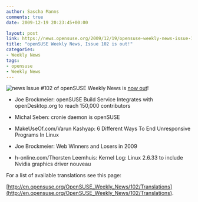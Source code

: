 ```yaml
---
author: Sascha Manns
comments: true
date: 2009-12-19 20:23:45+00:00

layout: post
link: https://news.opensuse.org/2009/12/19/opensuse-weekly-news-issue-102-is-out/
title: "openSUSE Weekly News, Issue 102 is out!"
categories:
- Weekly News
tags:
- opensuse
- Weekly News
---
```


![news](http://static.opensuse.org/images/knewsticker.png) Issue #102 of openSUSE Weekly News is [now out](http://en.opensuse.org/OpenSUSE_Weekly_News/102)!




	
  * Joe Brockmeier: openSUSE Build  Service Integrates with openDesktop.org to reach 150,000 contributors

	
  * Michal Seben: cronie daemon is  openSUSE

	
  * MakeUseOf.com/Varun Kashyap: 6  Different Ways To End Unresponsive Programs In Linux

	
  * Joe Brockmeier: Web Winners and  Losers in 2009

	
  * h-online.com/Thorsten Leemhuis:  Kernel Log: Linux 2.6.33 to include Nvidia graphics driver nouveau







For a list of available translations see this page:

[http://en.opensuse.org/OpenSUSE_Weekly_News/102/Translations](http://en.opensuse.org/OpenSUSE_Weekly_News/102/Translations).		
